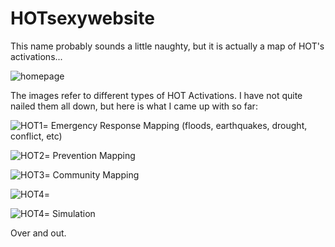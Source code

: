 HOTsexywebsite
==============

This name probably sounds a little naughty, but it is actually a map of HOT's activations... 

![homepage](http//www.github.com/blob/Mappingkat/HOTsexywebsite/homepage.png)

The images refer to different types of HOT Activations.  I have not quite nailed them all down, but here is what I came 
up with so far:

![HOT1](http//www.github.com/blob/Mappingkat/HOTsexywebsite/HOT1.png)= Emergency Response Mapping (floods, earthquakes, 
drought, conflict, etc)

![HOT2](http//www.github.com/blob/Mappingkat/HOTsexywebsite/HOT2.png)= Prevention Mapping

![HOT3](http//www.github.com/blob/Mappingkat/HOTsexywebsite/HOT3.png)= Community Mapping

![HOT4](http//www.github.com/blob/Mappingkat/HOTsexywebsite/HOT1.png)=

![HOT4](http//www.github.com/blob/Mappingkat/HOTsexywebsite/HOT4.png)= Simulation


Over and out.  
